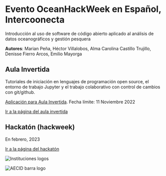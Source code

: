 # Evento OceanHackWeek en Español, Intercoonecta

Introducción al uso de software de código abierto aplicado al análisis de datos oceanográficos y gestión pesquera

**Autores**:
Marian Peña, Héctor Villalobos, Alma Carolina Castillo Trujillo, Denisse Fierro Arcos, Emilio Mayorga

## Aula Invertida

Tutoriales de iniciación en lenguajes de programación open source, el entorno de trabajo Jupyter y el trabajo colaborativo con control de cambios con git/github.

[Aplicación para Aula Invertida](https://intercoonecta.aecid.es/programaci%C3%B3n-de-actividades/introducci-n-al-uso-de-software-de-c-digo-abierto-aplicado-al-an-lisis-de-datos-oceanogr-ficos-y-gesti-n-pesquera). Fecha límite: 11 Noviembre 2022

[Ir a la página del aula invertida](aulainv/index)

## Hackatón (hackweek)

En febrero, 2023

[Ir a la página del hackatón](hackweek)


![Instituciones logos](/imagenes/instituciones-logos.png)

![AECID barra logo](/imagenes/AECDI-logo-barra.png)

